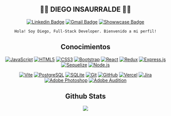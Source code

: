 <div align="center">

## :man_technologist: DIEGO INSAURRALDE :man_technologist:

[![Linkedin Badge](https://img.shields.io/badge/-LinkedIn-blue?style=flat-square&logo=Linkedin&logoColor=white&link=https://www.linkedin.com/in/djinsaurralde38/)](https://www.linkedin.com/in/djinsaurralde38/)
[![Gmail Badge](https://img.shields.io/badge/-Gmail-c14438?style=flat-square&logo=Gmail&logoColor=white&link=mailto:djinsaurralde38@gmail.com)](mailto:djinsaurralde38@gmail.com)
[![Showwcase Badge](https://img.shields.io/badge/-Showwcase-black?style=flat-square&logo=Showwcase&logoColor=white&link=https://www.showwcase.com/insa)](https://www.showwcase.com/insa)

    Hola! Soy Diego, Full-Stack Developer. Bienvenido a mi perfil!

## Conocimientos

[![JavaScript](https://img.shields.io/badge/-JavaScript-000000?style=flat-square&logo=javascript&link=https://www.ecma-international.org/publications-and-standards/standards/ecma-262/)](https://www.ecma-international.org/publications-and-standards/standards/ecma-262/)
[![HTML5](https://img.shields.io/badge/-HTML5-E46625?style=flat-square&logo=html5&logoColor=white&link=https://html.spec.whatwg.org/)](https://html.spec.whatwg.org/)
[![CSS3](https://img.shields.io/badge/-CSS3-385BF4?style=flat-square&logo=css3&link=https://www.w3.org/TR/CSS/#css)](https://www.w3.org/TR/CSS/#css)
[![Bootstrap](https://img.shields.io/badge/Bootstrap-7C01FD?style=flat-square&logo=bootstrap&logoColor=white&link=https://getbootstrap.com/)](https://getbootstrap.com/)
[![React](https://img.shields.io/badge/-React-000000?style=flat-square&logo=react&link=https://es.react.dev/)](https://es.react.dev/)
[![Redux](https://img.shields.io/badge/Redux-%237241BE.svg?style=flat-square&logo=redux&logoColor=white&link=https://es.redux.js.org/)](https://es.redux.js.org/)
[![Express.js](https://img.shields.io/badge/Express.js-%23404d59.svg?style=flat-square&logo=express&logoColor=white&link=https://expressjs.com/es/)](https://expressjs.com/es/)
[![Sequelize](https://img.shields.io/badge/Sequelize-31396A?style=flat-square&logo=Sequelize&logoColor=68AEE8&link=https://sequelize.org/)](https://sequelize.org/)
[![Node.js](https://img.shields.io/badge/-Node.js-000000?style=flat-square&logo=Node.js&link=https://nodejs.org/es)](https://nodejs.org/es)

[![Vite](https://img.shields.io/badge/Vite-9E40FF?style=flat-square&logo=vite&logoColor=F7CA00&link=https://vitejs.dev/)](https://vitejs.dev/)
[![PostgreSQL](https://img.shields.io/badge/-PostgreSQL-%23404d59?style=flat-square&logo=postgresql&logoColor=%2361DAFB&link=https://www.postgresql.org/)](https://www.postgresql.org/)
[![SQLite](https://img.shields.io/badge/SQLite-%23123757.svg?style=flat-square&logo=sqlite&logoColor=367DCF&link=https://www.sqlite.org/index.html)](https://www.sqlite.org/index.html)
[![Git](https://img.shields.io/badge/-Git-000000?style=flat-square&logo=git&link=https://git-scm.com/)](https://git-scm.com/)
[![GitHub](https://img.shields.io/badge/-GitHub-181717?style=flat-square&logo=github&link=https://github.com/)](https://github.com/)
[![Vercel](https://img.shields.io/badge/-Vercel-000000?style=flat-square&logo=vercel&link=https://vercel.com/)](https://vercel.com/)
[![Jira](https://img.shields.io/badge/Jira-0052CC?style=flat-square&logo=Jira&logoColor=white&link=https://www.atlassian.com/es/software/jira)](https://www.atlassian.com/es/software/jira)
[![Adobe Photoshop](https://img.shields.io/badge/Adobe%20Photoshop-%23061E26.svg?style=flat-square&logo=adobe%20photoshop&logoColor=%2326C9FF&link=https://www.adobe.com/ar/products/photoshop.html)](https://www.adobe.com/ar/products/photoshop.html)
[![Adobe Audition](https://img.shields.io/badge/Adobe%20Audition-00005B.svg?style=flat-square&logo=Adobe%20Audition&logoColor=%239999FF&link=https://www.adobe.com/es/products/audition.html)](https://www.adobe.com/es/products/audition.html)


## Github Stats

</div>

<div align="center"><img src="https://github-readme-stats.vercel.app/api?username=Insaurralde38&show_icons=true&count_private=true&hide_border=true" align="center" /></div>  
<br/>
